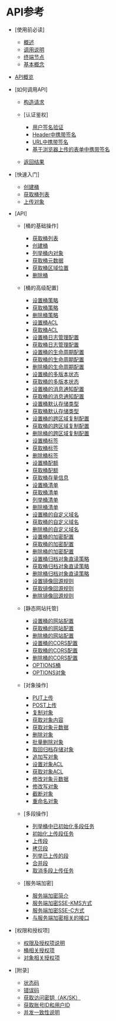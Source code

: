 # API参考

-   [使用前必读]
    -   [概述](概述.md)
    -   [调用说明](调用说明.md)
    -   [终端节点](终端节点.md)
    -   [基本概念](基本概念.md)

-   [API概览](API概览.md)
-   [如何调用API]
    -   [构造请求](构造请求.md)
    -   [认证鉴权]
        -   [用户签名验证](用户签名验证.md)
        -   [Header中携带签名](Header中携带签名.md)
        -   [URL中携带签名](URL中携带签名.md)
        -   [基于浏览器上传的表单中携带签名](基于浏览器上传的表单中携带签名.md)

    -   [返回结果](返回结果.md)

-   [快速入门]
    -   [创建桶](创建桶示例代码.md)
    -   [获取桶列表](获取桶列表示例代码.md)
    -   [上传对象](上传对象示例代码.md)

-   [API]
    -   [桶的基础操作]
        -   [获取桶列表](获取桶列表.md)
        -   [创建桶](创建桶.md)
        -   [列举桶内对象](列举桶内对象.md)
        -   [获取桶元数据](获取桶元数据.md)
        -   [获取桶区域位置](获取桶区域位置.md)
        -   [删除桶](删除桶.md)

    -   [桶的高级配置]
        -   [设置桶策略](设置桶策略.md)
        -   [获取桶策略](获取桶策略.md)
        -   [删除桶策略](删除桶策略.md)
        -   [设置桶ACL](设置桶ACL.md)
        -   [获取桶ACL](获取桶ACL.md)
        -   [设置桶日志管理配置](设置桶日志管理配置.md)
        -   [获取桶日志管理配置](获取桶日志管理配置.md)
        -   [设置桶的生命周期配置](设置桶的生命周期配置.md)
        -   [获取桶的生命周期配置](获取桶的生命周期配置.md)
        -   [删除桶的生命周期配置](删除桶的生命周期配置.md)
        -   [设置桶的多版本状态](设置桶的多版本状态.md)
        -   [获取桶的多版本状态](获取桶的多版本状态.md)
        -   [设置桶的消息通知配置](设置桶的消息通知配置.md)
        -   [获取桶的消息通知配置](获取桶的消息通知配置.md)
        -   [设置桶默认存储类型](设置桶默认存储类型.md)
        -   [获取桶默认存储类型](获取桶默认存储类型.md)
        -   [设置桶的跨区域复制配置](设置桶的跨区域复制配置.md)
        -   [获取桶的跨区域复制配置](获取桶的跨区域复制配置.md)
        -   [删除桶的跨区域复制配置](删除桶的跨区域复制配置.md)
        -   [设置桶标签](设置桶标签.md)
        -   [获取桶标签](获取桶标签.md)
        -   [删除桶标签](删除桶标签.md)
        -   [设置桶配额](设置桶配额.md)
        -   [获取桶配额](获取桶配额.md)
        -   [获取桶存量信息](获取桶存量信息.md)
        -   [设置桶清单](设置桶清单.md)
        -   [获取桶清单](获取桶清单.md)
        -   [列举桶清单](列举桶清单.md)
        -   [删除桶清单](删除桶清单.md)
        -   [设置桶的自定义域名](设置桶的自定义域名.md)
        -   [获取桶的自定义域名](获取桶的自定义域名.md)
        -   [删除桶的自定义域名](删除桶的自定义域名.md)
        -   [设置桶的加密配置](设置桶的加密配置.md)
        -   [获取桶的加密配置](获取桶的加密配置.md)
        -   [删除桶的加密配置](删除桶的加密配置.md)
        -   [设置桶归档对象直读策略](设置桶归档对象直读策略.md)
        -   [获取桶归档对象直读策略](获取桶归档对象直读策略.md)
        -   [删除桶归档对象直读策略](删除桶归档对象直读策略.md)
        -   [设置镜像回源规则](设置镜像回源规则.md)
        -   [获取镜像回源规则](获取镜像回源规则.md)
        -   [删除镜像回源规则](删除镜像回源规则.md)		

    -   [静态网站托管]
        -   [设置桶的网站配置](设置桶的网站配置.md)
        -   [获取桶的网站配置](获取桶的网站配置.md)
        -   [删除桶的网站配置](删除桶的网站配置.md)
        -   [设置桶的CORS配置](设置桶的CORS配置.md)
        -   [获取桶的CORS配置](获取桶的CORS配置.md)
        -   [删除桶的CORS配置](删除桶的CORS配置.md)
        -   [OPTIONS桶](OPTIONS桶.md)
        -   [OPTIONS对象](OPTIONS对象.md)

    -   [对象操作]
        -   [PUT上传](PUT上传.md)
        -   [POST上传](POST上传.md)
        -   [复制对象](复制对象.md)
        -   [获取对象内容](获取对象内容.md)
        -   [获取对象元数据](获取对象元数据.md)
        -   [删除对象](删除对象.md)
        -   [批量删除对象](批量删除对象.md)
        -   [取回归档存储对象](取回归档存储对象.md)
        -   [追加写对象](追加写对象.md)
        -   [设置对象ACL](设置对象ACL.md)
        -   [获取对象ACL](获取对象ACL.md)
        -   [修改对象元数据](修改对象元数据.md)
        -   [修改写对象](修改写对象.md)
        -   [截断对象](截断对象.md)
        -   [重命名对象](重命名对象.md)

    -   [多段操作]
        -   [列举桶中已初始化多段任务](列举桶中已初始化多段任务.md)
        -   [初始化上传段任务](初始化上传段任务.md)
        -   [上传段](上传段.md)
        -   [拷贝段](拷贝段.md)
        -   [列举已上传的段](列举已上传的段.md)
        -   [合并段](合并段.md)
        -   [取消多段上传任务](取消多段上传任务.md)

    -   [服务端加密]
        -   [服务端加密简介](服务端加密简介.md)
        -   [服务端加密SSE-KMS方式](服务端加密SSE-KMS方式.md)
        -   [服务端加密SSE-C方式](服务端加密SSE-C方式.md)
        -   [与服务端加密相关的接口](与服务端加密相关的接口.md)


-   [权限和授权项]
    -   [权限及授权项说明](权限及授权项说明.md)
    -   [桶相关授权项](桶相关授权项.md)
    -   [对象相关授权项](对象相关授权项.md)

-   [附录]
    -   [状态码](状态码.md)
    -   [错误码](错误码.md)
    -   [获取访问密钥（AK/SK）](获取访问密钥（AK-SK）.md)
    -   [获取账号ID和用户ID](获取账号ID和用户ID.md)
    -   [并发一致性说明](并发一致性说明.md)
 